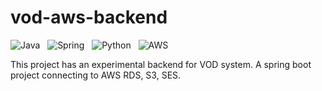 # vod-aws-backend

![Java](https://img.shields.io/static/v1?message=Java&logo=java&labelColor=5c5c5c&color=1182c3&logoColor=white&label=%20)&nbsp;&nbsp;
![Spring](https://img.shields.io/static/v1?message=SpringBoot&logo=Spring&labelColor=green&color=1182c3&logoColor=white&label=%20)&nbsp;&nbsp;
![Python](https://img.shields.io/static/v1?message=Python&logo=Python&labelColor=orange&color=1182c3&logoColor=white&label=%20)&nbsp;&nbsp;
![AWS](https://img.shields.io/static/v1?message=AWS&logo=aws&labelColor=orange&color=1182c3&logoColor=white&label=%20)&nbsp;&nbsp;


This project has an experimental backend for VOD system. 
A spring boot project connecting to AWS RDS, S3, SES.


